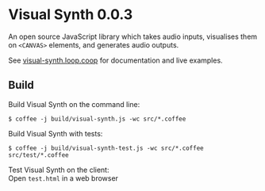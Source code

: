 Visual Synth 0.0.3
==================

An open source JavaScript library which takes audio inputs, visualises them on 
`<CANVAS>` elements, and generates audio outputs.

See [visual-synth.loop.coop](http://visual-synth.loop.coop/) for documentation 
and live examples.



Build
-----

Build Visual Synth on the command line:
```
$ coffee -j build/visual-synth.js -wc src/*.coffee
```

Build Visual Synth with tests:
```
$ coffee -j build/visual-synth-test.js -wc src/*.coffee src/test/*.coffee
```

Test Visual Synth on the client:  
Open `test.html` in a web browser


